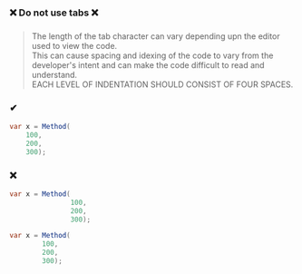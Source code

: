 ### ❌ Do not use tabs ❌
###

> The length of the tab character can vary depending upn the editor used to view the code.  
> This can cause spacing and idexing of the code to vary from the developer's intent and can make the code difficult to read and understand.  
> EACH LEVEL OF INDENTATION SHOULD CONSIST OF FOUR SPACES.

### ✔
``` csharp
var x = Method(
    100,
    200,
    300);
```

### ❌ 
``` csharp
var x = Method(
               100,
               200,
               300);
```
``` csharp
var x = Method(
        100,
        200,
        300);
```
